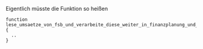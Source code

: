 
Eigentlich müsste die Funktion so heißen

    function lese_umsaetze_von_fsb_und_verarbeite_diese_weiter_in_finanzplanung_und_benachrichtige_bei_budget_ueberschreitung() {
      ..
    }
